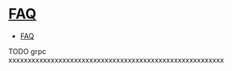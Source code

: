 # [FAQ](https://grpc.io/docs/what-is-grpc/faq/)

- [FAQ](#faq)










TODO grpc xxxxxxxxxxxxxxxxxxxxxxxxxxxxxxxxxxxxxxxxxxxxxxxxxxxxxxxx